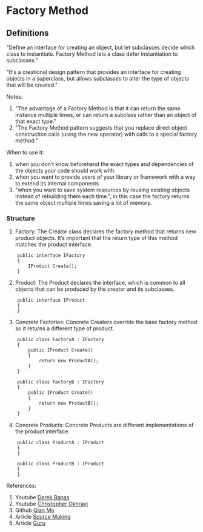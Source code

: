 
# Factory Method

## Definitions

"Define an interface for creating an object, but let subclasses decide which class to instantiate. Factory Method lets a class defer instantiation to subclasses."

"It's a creational design pattern that provides an interface for creating objects in a superclass, but allows subclasses to alter the type of objects that will be created." 

Notes: 
1. "The advantage of a Factory Method is that it can return the same instance multiple times, or can return a subclass rather than an object of that exact type."
2. "The Factory Method pattern suggests that you replace direct object construction calls (using the new operator) with calls to a special factory method."

When to use it:
1. when you don’t know beforehand the exact types and dependencies of the objects your code should work with.
2. when you want to provide users of your library or framework with a way to extend its internal components
3. "when you want to save system resources by reusing existing objects instead of rebuilding them each time.", in this case the factory returns the same object multiple times saving a lot of memory.

### Structure

1. Factory: The Creator class declares the factory method that returns new product objects. It’s important that the return type of this method matches the product interface.
```
    public interface IFactory
    {
        IProduct Create();
    }
```
2. Product: The Product declares the interface, which is common to all objects that can be produced by the creator and its subclasses.
```
    public interface IProduct
    {
    }
```
3. Concrete Factories: Concrete Creators override the base factory method so it returns a different type of product.
```
    public class FactoryA : IFactory
    {
        public IProduct Create()
        {
            return new ProductA();
        }
    }

    public class FactoryB : IFactory
    {
        public IProduct Create()
        {
            return new ProductB();
        }
    }
```
4. Concrete Products: Concrete Products are different implementations of the product interface.
```
    public class ProductA : IProduct
    {
    }

    public class ProductB : IProduct
    {
    }
```

References:
1. Youtube [Derek Banas](https://www.youtube.com/watch?v=ub0DXaeV6hA&list=PLF206E906175C7E07&index=5)
2. Youtube [Christopher Okhravi](https://www.youtube.com/watch?v=EcFVTgRHJLM&list=PLrhzvIcii6GNjpARdnO4ueTUAVR9eMBpc&index=4)
3. Github [Qian Mo](https://github.com/QianMo/Unity-Design-Pattern/tree/master/Assets/Creational%20Patterns/Factory%20Method%20Pattern)
4. Article [Source Making](https://sourcemaking.com/design_patterns/factory_method)
5. Article [Guru](https://refactoring.guru/design-patterns/factory-method)
